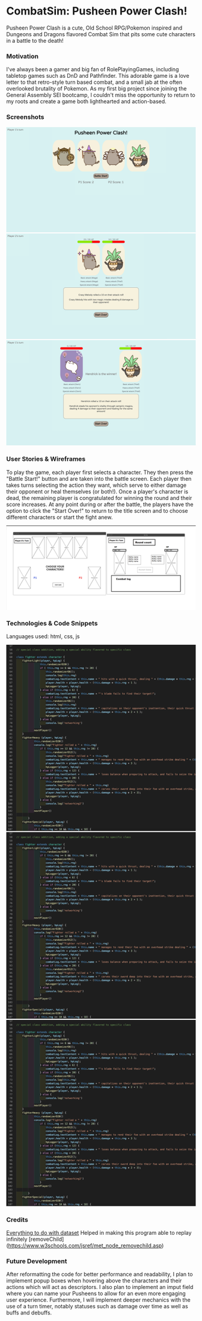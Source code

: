 # CombatSim: Pusheen Power Clash!

Pusheen Power Clash is a cute, Old School RPG/Pokemon inspired and Dungeons and Dragons flavored Combat Sim that pits some cute characters in a battle to the death!

### Motivation

I've always been a gamer and big fan of RolePlayingGames, including tabletop games such as DnD and Pathfinder. This adorable game is a love letter to that retro-style turn based combat, and a small jab at the often overlooked brutality of Pokemon. As my first big project since joining the General Assembly SEI bootcamp, I couldn't miss the opportunity to return to my roots and create a game both lighthearted and action-based. 

### Screenshots

![Game1](https://github.com/TeddySpaghet/CombatSim/blob/main/assets/PusheenGame1.png)
![Game2](https://github.com/TeddySpaghet/CombatSim/blob/main/assets/PusheenGame2.png)
![Game3](https://github.com/TeddySpaghet/CombatSim/blob/main/assets/PusheenGame3.png)

### User Stories & Wireframes

To play the game, each player first selects a character. They then press the "Battle Start!" button and are taken into the battle screen. Each player then takes turns selecting the action they want, which serve to either damage their opponent or heal themselves (or both!). Once a player's character is dead, the remaining player is congratulated for winning the round and their score increases. At any point during or after the battle, the players have the option to click the "Start Over!" to return to the title screen and to choose different characters or start the fight anew.

![WireFrame](https://github.com/TeddySpaghet/CombatSim/blob/main/assets/project1WireFrame.png)

### Technologies & Code Snippets

Languages used: html, css, js

![Classes](https://github.com/TeddySpaghet/CombatSim/blob/main/assets/P1code1.png)
![Dynamic action selector](https://github.com/TeddySpaghet/CombatSim/blob/main/assets/P1code1.png)
![Event listener](https://github.com/TeddySpaghet/CombatSim/blob/main/assets/P1code1.png)

### Credits

[Everything to do with dataset](https://developer.mozilla.org/en-US/docs/Web/HTML/Global_attributes/data-*)
Helped in making this program able to replay infinitely [removeChild] (https://www.w3schools.com/jsref/met_node_removechild.asp)

### Future Development

After reformatting the code for better performance and readability, I plan to implement popup boxes when hovering above the characters and their actions which will act as descriptors. I also plan to implement an imput field where you can name your Pusheens to allow for an even more engaging user experience. Furthermore, I will implement deeper mechanics with the use of a turn timer, notably statuses such as damage over time as well as buffs and debuffs.
